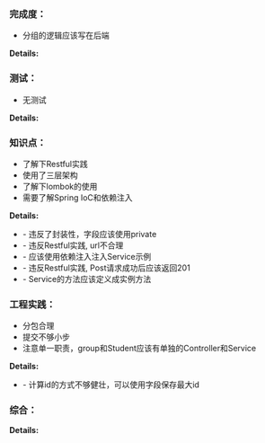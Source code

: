 ### 完成度：
* 分组的逻辑应该写在后端

__Details:__



### 测试：
* 无测试

__Details:__



### 知识点：
* 了解下Restful实践
* 使用了三层架构
* 了解下lombok的使用
* 需要了解Spring IoC和依赖注入

__Details:__

- \- 违反了封装性，字段应该使用private
- \- 违反Restful实践, url不合理
- \- 应该使用依赖注入注入Service示例
- \- 违反Restful实践, Post请求成功后应该返回201
- \- Service的方法应该定义成实例方法

### 工程实践：
* 分包合理
* 提交不够小步
* 注意单一职责，group和Student应该有单独的Controller和Service

__Details:__

- \- 计算id的方式不够健壮，可以使用字段保存最大id

### 综合：


__Details:__



